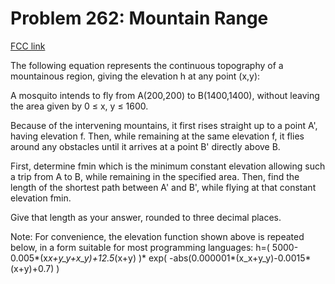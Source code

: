 # Problem 262: Mountain Range

[FCC link](https://www.freecodecamp.org/learn/coding-interview-prep/project-euler/problem-262-mountain-range)

The following equation represents the continuous topography of a mountainous
region, giving the elevation h at any point (x,y):

A mosquito intends to fly from A(200,200) to B(1400,1400), without leaving the
area given by 0 ≤ x, y ≤ 1600.

Because of the intervening mountains, it first rises straight up to a point A',
having elevation f. Then, while remaining at the same elevation f, it flies
around any obstacles until it arrives at a point B' directly above B.

First, determine fmin which is the minimum constant elevation allowing such a
trip from A to B, while remaining in the specified area. Then, find the length
of the shortest path between A' and B', while flying at that constant elevation
fmin.

Give that length as your answer, rounded to three decimal places.

Note: For convenience, the elevation function shown above is repeated below, in
a form suitable for most programming languages: h=(
5000-0.005\*(x*x+y_y+x_y)+12.5*(x+y) )\* exp(
-abs(0.000001\*(x_x+y_y)-0.0015\*(x+y)+0.7) )
